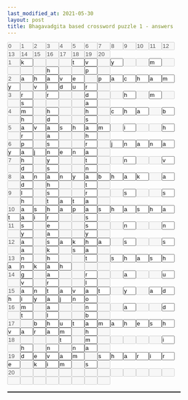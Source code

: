 ```yaml
---
last_modified_at: 2021-05-30
layout: post
title: Bhagavadgita based crossword puzzle 1 - answers
---
```

<style>
* { 
    margin: 0;
    padding: 0;
    box-sizing: border-box;
}
input[type="text"] {
    width: 30px;
    margin-left: 0px;
    margin-right: 0px;
    margin-top: 0px;
    margin-bottom: 0px;
}    
   
table {
  border-collapse: collapse;
  width: 100%;
  border: 1px solid black;  
}
caption {
    text-align: left;
    margin-bottom: 5px;
    text-transform: lowercase;
    font-size: 160%;
    padding: 5px;
    letter-spacing: 10px;
    font-weight: bold;
}
th, td {
  font-family: courier new;  
  font-size: 8px  
  text-align: left;
  padding: 8px;
  border: 1px solid black;  
}

tr:nth-child(even){background-color: #f2f2f2}

th {
  background-color: #04AA6D;
  color: white;
}    
</style>
<form action="/">
<Table>
<tr>
<input type="text" id=id0 name="fname" size="1" disabled size="1" value="0">
<input type="text" id=id1 name="fname" size="1" disabled size="1" value="1">
<input type="text" id=id2 name="fname" size="1" disabled size="1" value="2">
<input type="text" id=id3 name="fname" size="1" disabled size="1" value="3">
<input type="text" id=id4 name="fname" size="1" disabled size="1" value="4">
<input type="text" id=id5 name="fname" size="1" disabled size="1" value="5">
<input type="text" id=id6 name="fname" size="1" disabled size="1" value="6">
<input type="text" id=id7 name="fname" size="1" disabled size="1" value="7">
<input type="text" id=id8 name="fname" size="1" disabled size="1" value="8">
<input type="text" id=id9 name="fname" size="1" disabled size="1" value="9">
<input type="text" id=id10 name="fname" size="1" disabled size="1" value="10">
<input type="text" id=id11 name="fname" size="1" disabled size="1" value="11">
<input type="text" id=id12 name="fname" size="1" disabled size="1" value="12">
<input type="text" id=id13 name="fname" size="1" disabled size="1" value="13">
<input type="text" id=id14 name="fname" size="1" disabled size="1" value="14">
<input type="text" id=id15 name="fname" size="1" disabled size="1" value="15">
<input type="text" id=id16 name="fname" size="1" disabled size="1" value="16">
<input type="text" id=id17 name="fname" size="1" disabled size="1" value="17">
<input type="text" id=id18 name="fname" size="1" disabled size="1" value="18">
<input type="text" id=id19 name="fname" size="1" disabled size="1" value="19">
<input type="text" id=id20 name="fname" size="1" disabled size="1" value="20">
</tr>
<br>
<tr>
<input type="text" id=id21 name="fname" size="1" disabled size="1" value="1">
<input type="text" id=id23 name="fname" size="1" value="k" >
<input type="text" id=id24 name="fname" size="1" disabled size="1">
<input type="text" id=id25 name="fname" size="1" disabled size="1">
<input type="text" id=id26 name="fname" size="1" disabled size="1">
<input type="text" id=id27 name="fname" size="1" value="t" >
<input type="text" id=id28 name="fname" size="1" value="v" >
<input type="text" id=id29 name="fname" size="1" disabled size="1">
<input type="text" id=id30 name="fname" size="1" value="y" >
<input type="text" id=id31 name="fname" size="1" disabled size="1">
<input type="text" id=id32 name="fname" size="1" disabled size="1">
<input type="text" id=id33 name="fname" size="1" value="m" >
<input type="text" id=id34 name="fname" size="1" disabled size="1">
<input type="text" id=id35 name="fname" size="1" disabled size="1">
<input type="text" id=id36 name="fname" size="1" disabled size="1">
<input type="text" id=id37 name="fname" size="1" disabled size="1">
<input type="text" id=id38 name="fname" size="1" value="h" >
<input type="text" id=id39 name="fname" size="1" disabled size="1">
<input type="text" id=id40 name="fname" size="1" disabled size="1">
<input type="text" id=id41 name="fname" size="1" value="p" >
<input type="text" id=id42 name="fname" size="1" disabled size="1">
</tr>
<br>
<tr>
<input type="text" id=id42 name="fname" size="1" disabled size="1" value="2">
<input type="text" id=id44 name="fname" size="1" value="a" >
<input type="text" id=id45 name="fname" size="1" value="h" >
<input type="text" id=id46 name="fname" size="1" value="a" >
<input type="text" id=id47 name="fname" size="1" value="v" >
<input type="text" id=id48 name="fname" size="1" value="e" >
<input type="text" id=id49 name="fname" size="1" disabled size="1">
<input type="text" id=id50 name="fname" size="1" value="p" >
<input type="text" id=id51 name="fname" size="1" value="a" >
<input type="text" id=id52 name="fname" size="1" value="c" >
<input type="text" id=id53 name="fname" size="1" value="h" >
<input type="text" id=id54 name="fname" size="1" value="a" >
<input type="text" id=id55 name="fname" size="1" value="m" >
<input type="text" id=id56 name="fname" size="1" value="y" >
<input type="text" id=id57 name="fname" size="1" disabled size="1">
<input type="text" id=id58 name="fname" size="1" value="v" >
<input type="text" id=id59 name="fname" size="1" value="i" >
<input type="text" id=id60 name="fname" size="1" value="d" >
<input type="text" id=id61 name="fname" size="1" value="u" >
<input type="text" id=id62 name="fname" size="1" value="r" >
<input type="text" id=id63 name="fname" size="1" disabled size="1">
</tr>
<br>
<tr>
<input type="text" id=id63 name="fname" size="1" disabled size="1" value="3">
<input type="text" id=id65 name="fname" size="1" value="r" >
<input type="text" id=id66 name="fname" size="1" disabled size="1">
<input type="text" id=id67 name="fname" size="1" value="r" >
<input type="text" id=id68 name="fname" size="1" disabled size="1">
<input type="text" id=id69 name="fname" size="1" disabled size="1">
<input type="text" id=id70 name="fname" size="1" value="d" >
<input type="text" id=id71 name="fname" size="1" disabled size="1">
<input type="text" id=id72 name="fname" size="1" disabled size="1">
<input type="text" id=id73 name="fname" size="1" value="h" >
<input type="text" id=id74 name="fname" size="1" disabled size="1">
<input type="text" id=id75 name="fname" size="1" value="m" >
<input type="text" id=id76 name="fname" size="1" disabled size="1">
<input type="text" id=id77 name="fname" size="1" disabled size="1">
<input type="text" id=id78 name="fname" size="1" value="s" >
<input type="text" id=id79 name="fname" size="1" disabled size="1">
<input type="text" id=id80 name="fname" size="1" disabled size="1">
<input type="text" id=id81 name="fname" size="1" disabled size="1">
<input type="text" id=id82 name="fname" size="1" disabled size="1">
<input type="text" id=id83 name="fname" size="1" value="a" >
<input type="text" id=id84 name="fname" size="1" disabled size="1">
</tr>
<br>
<tr>
<input type="text" id=id84 name="fname" size="1" disabled size="1" value="4">
<input type="text" id=id86 name="fname" size="1" value="m" >
<input type="text" id=id87 name="fname" size="1" disabled size="1">
<input type="text" id=id88 name="fname" size="1" value="h" >
<input type="text" id=id89 name="fname" size="1" disabled size="1">
<input type="text" id=id90 name="fname" size="1" disabled size="1">
<input type="text" id=id91 name="fname" size="1" value="h" >
<input type="text" id=id92 name="fname" size="1" disabled size="1">
<input type="text" id=id93 name="fname" size="1" value="c" >
<input type="text" id=id94 name="fname" size="1" value="h" >
<input type="text" id=id95 name="fname" size="1" value="a" >
<input type="text" id=id96 name="fname" size="1" disabled size="1">
<input type="text" id=id97 name="fname" size="1" value="b" >
<input type="text" id=id98 name="fname" size="1" disabled size="1">
<input type="text" id=id99 name="fname" size="1" value="h" >
<input type="text" id=id100 name="fname" size="1" disabled size="1">
<input type="text" id=id101 name="fname" size="1" value="d" >
<input type="text" id=id102 name="fname" size="1" disabled size="1">
<input type="text" id=id103 name="fname" size="1" disabled size="1">
<input type="text" id=id104 name="fname" size="1" value="s" >
<input type="text" id=id105 name="fname" size="1" disabled size="1">
</tr>
<br>
<tr>
<input type="text" id=id105 name="fname" size="1" disabled size="1" value="5">
<input type="text" id=id107 name="fname" size="1" value="a" >
<input type="text" id=id108 name="fname" size="1" value="v" >
<input type="text" id=id109 name="fname" size="1" value="a" >
<input type="text" id=id110 name="fname" size="1" value="s" >
<input type="text" id=id111 name="fname" size="1" value="h" >
<input type="text" id=id112 name="fname" size="1" value="a" >
<input type="text" id=id113 name="fname" size="1" value="m" >
<input type="text" id=id114 name="fname" size="1" disabled size="1">
<input type="text" id=id115 name="fname" size="1" value="i" >
<input type="text" id=id116 name="fname" size="1" disabled size="1">
<input type="text" id=id117 name="fname" size="1" disabled size="1">
<input type="text" id=id118 name="fname" size="1" value="h" >
<input type="text" id=id119 name="fname" size="1" disabled size="1">
<input type="text" id=id120 name="fname" size="1" value="r" >
<input type="text" id=id121 name="fname" size="1" disabled size="1">
<input type="text" id=id122 name="fname" size="1" value="a" >
<input type="text" id=id123 name="fname" size="1" disabled size="1">
<input type="text" id=id124 name="fname" size="1" disabled size="1">
<input type="text" id=id125 name="fname" size="1" value="h" >
<input type="text" id=id126 name="fname" size="1" disabled size="1">
</tr>
<br>
<tr>
<input type="text" id=id126 name="fname" size="1" disabled size="1" value="6">
<input type="text" id=id128 name="fname" size="1" value="p" >
<input type="text" id=id129 name="fname" size="1" disabled size="1">
<input type="text" id=id130 name="fname" size="1" value="s" >
<input type="text" id=id131 name="fname" size="1" disabled size="1">
<input type="text" id=id132 name="fname" size="1" disabled size="1">
<input type="text" id=id133 name="fname" size="1" value="r" >
<input type="text" id=id134 name="fname" size="1" disabled size="1">
<input type="text" id=id135 name="fname" size="1" value="j" >
<input type="text" id=id136 name="fname" size="1" value="n" >
<input type="text" id=id137 name="fname" size="1" value="a" >
<input type="text" id=id138 name="fname" size="1" value="n" >
<input type="text" id=id139 name="fname" size="1" value="a" >
<input type="text" id=id140 name="fname" size="1" value="y" >
<input type="text" id=id141 name="fname" size="1" value="a" >
<input type="text" id=id142 name="fname" size="1" value="j" >
<input type="text" id=id143 name="fname" size="1" value="n" >
<input type="text" id=id144 name="fname" size="1" value="e" >
<input type="text" id=id145 name="fname" size="1" value="n" >
<input type="text" id=id146 name="fname" size="1" value="a" >
<input type="text" id=id147 name="fname" size="1" disabled size="1">
</tr>
<br>
<tr>
<input type="text" id=id147 name="fname" size="1" disabled size="1" value="7">
<input type="text" id=id149 name="fname" size="1" value="h" >
<input type="text" id=id150 name="fname" size="1" disabled size="1">
<input type="text" id=id151 name="fname" size="1" value="y" >
<input type="text" id=id152 name="fname" size="1" disabled size="1">
<input type="text" id=id153 name="fname" size="1" disabled size="1">
<input type="text" id=id154 name="fname" size="1" value="t" >
<input type="text" id=id155 name="fname" size="1" disabled size="1">
<input type="text" id=id156 name="fname" size="1" disabled size="1">
<input type="text" id=id157 name="fname" size="1" value="n" >
<input type="text" id=id158 name="fname" size="1" disabled size="1">
<input type="text" id=id159 name="fname" size="1" disabled size="1">
<input type="text" id=id160 name="fname" size="1" value="v" >
<input type="text" id=id161 name="fname" size="1" disabled size="1">
<input type="text" id=id162 name="fname" size="1" value="d" >
<input type="text" id=id163 name="fname" size="1" disabled size="1">
<input type="text" id=id164 name="fname" size="1" value="s" >
<input type="text" id=id165 name="fname" size="1" disabled size="1">
<input type="text" id=id166 name="fname" size="1" disabled size="1">
<input type="text" id=id167 name="fname" size="1" value="n" >
<input type="text" id=id168 name="fname" size="1" disabled size="1">
</tr>
<br>
<tr>
<input type="text" id=id168 name="fname" size="1" disabled size="1" value="8">
<input type="text" id=id170 name="fname" size="1" value="a" >
<input type="text" id=id171 name="fname" size="1" value="n" >
<input type="text" id=id172 name="fname" size="1" value="a" >
<input type="text" id=id173 name="fname" size="1" value="n" >
<input type="text" id=id174 name="fname" size="1" value="y" >
<input type="text" id=id175 name="fname" size="1" value="a" >
<input type="text" id=id176 name="fname" size="1" value="b" >
<input type="text" id=id177 name="fname" size="1" value="h" >
<input type="text" id=id178 name="fname" size="1" value="a" >
<input type="text" id=id179 name="fname" size="1" value="k" >
<input type="text" id=id180 name="fname" size="1" disabled size="1">
<input type="text" id=id181 name="fname" size="1" value="a" >
<input type="text" id=id182 name="fname" size="1" disabled size="1">
<input type="text" id=id183 name="fname" size="1" value="d" >
<input type="text" id=id184 name="fname" size="1" disabled size="1">
<input type="text" id=id185 name="fname" size="1" value="h" >
<input type="text" id=id186 name="fname" size="1" disabled size="1">
<input type="text" id=id187 name="fname" size="1" disabled size="1">
<input type="text" id=id188 name="fname" size="1" value="t" >
<input type="text" id=id189 name="fname" size="1" disabled size="1">
</tr>
<br>
<tr>
<input type="text" id=id189 name="fname" size="1" disabled size="1" value="9">
<input type="text" id=id191 name="fname" size="1" value="l" >
<input type="text" id=id192 name="fname" size="1" disabled size="1">
<input type="text" id=id193 name="fname" size="1" value="s" >
<input type="text" id=id194 name="fname" size="1" disabled size="1">
<input type="text" id=id195 name="fname" size="1" disabled size="1">
<input type="text" id=id196 name="fname" size="1" value="r" >
<input type="text" id=id197 name="fname" size="1" disabled size="1">
<input type="text" id=id198 name="fname" size="1" disabled size="1">
<input type="text" id=id199 name="fname" size="1" value="s" >
<input type="text" id=id200 name="fname" size="1" disabled size="1">
<input type="text" id=id201 name="fname" size="1" disabled size="1">
<input type="text" id=id202 name="fname" size="1" value="s" >
<input type="text" id=id203 name="fname" size="1" disabled size="1">
<input type="text" id=id204 name="fname" size="1" value="h" >
<input type="text" id=id205 name="fname" size="1" disabled size="1">
<input type="text" id=id206 name="fname" size="1" value="t" >
<input type="text" id=id207 name="fname" size="1" value="a" >
<input type="text" id=id208 name="fname" size="1" value="t" >
<input type="text" id=id209 name="fname" size="1" value="a" >
<input type="text" id=id210 name="fname" size="1" disabled size="1">
</tr>
<br>
<tr>
<input type="text" id=id210 name="fname" size="1" disabled size="1" value="10">
<input type="text" id=id212 name="fname" size="1" value="a" >
<input type="text" id=id213 name="fname" size="1" value="s" >
<input type="text" id=id214 name="fname" size="1" value="h" >
<input type="text" id=id215 name="fname" size="1" value="a" >
<input type="text" id=id216 name="fname" size="1" value="p" >
<input type="text" id=id217 name="fname" size="1" value="a" >
<input type="text" id=id218 name="fname" size="1" value="s" >
<input type="text" id=id219 name="fname" size="1" value="h" >
<input type="text" id=id220 name="fname" size="1" value="a" >
<input type="text" id=id221 name="fname" size="1" value="s" >
<input type="text" id=id222 name="fname" size="1" value="h" >
<input type="text" id=id223 name="fname" size="1" value="a" >
<input type="text" id=id224 name="fname" size="1" value="t" >
<input type="text" id=id225 name="fname" size="1" value="a" >
<input type="text" id=id226 name="fname" size="1" value="i" >
<input type="text" id=id227 name="fname" size="1" value="r" >
<input type="text" id=id228 name="fname" size="1" disabled size="1">
<input type="text" id=id229 name="fname" size="1" disabled size="1">
<input type="text" id=id230 name="fname" size="1" value="s" >
<input type="text" id=id231 name="fname" size="1" disabled size="1">
</tr>
<br>
<tr>
<input type="text" id=id231 name="fname" size="1" disabled size="1" value="11">
<input type="text" id=id233 name="fname" size="1" value="s" >
<input type="text" id=id234 name="fname" size="1" disabled size="1">
<input type="text" id=id235 name="fname" size="1" value="e" >
<input type="text" id=id236 name="fname" size="1" disabled size="1">
<input type="text" id=id237 name="fname" size="1" disabled size="1">
<input type="text" id=id238 name="fname" size="1" value="s" >
<input type="text" id=id239 name="fname" size="1" disabled size="1">
<input type="text" id=id240 name="fname" size="1" disabled size="1">
<input type="text" id=id241 name="fname" size="1" value="n" >
<input type="text" id=id242 name="fname" size="1" disabled size="1">
<input type="text" id=id243 name="fname" size="1" disabled size="1">
<input type="text" id=id244 name="fname" size="1" value="n" >
<input type="text" id=id245 name="fname" size="1" disabled size="1">
<input type="text" id=id246 name="fname" size="1" value="y" >
<input type="text" id=id247 name="fname" size="1" disabled size="1">
<input type="text" id=id248 name="fname" size="1" value="a" >
<input type="text" id=id249 name="fname" size="1" disabled size="1">
<input type="text" id=id250 name="fname" size="1" disabled size="1">
<input type="text" id=id251 name="fname" size="1" value="y" >
<input type="text" id=id252 name="fname" size="1" disabled size="1">
</tr>
<br>
<tr>
<input type="text" id=id252 name="fname" size="1" disabled size="1" value="12">
<input type="text" id=id254 name="fname" size="1" value="a" >
<input type="text" id=id255 name="fname" size="1" disabled size="1">
<input type="text" id=id256 name="fname" size="1" value="s" >
<input type="text" id=id257 name="fname" size="1" value="a" >
<input type="text" id=id258 name="fname" size="1" value="k" >
<input type="text" id=id259 name="fname" size="1" value="h" >
<input type="text" id=id260 name="fname" size="1" value="a" >
<input type="text" id=id261 name="fname" size="1" disabled size="1">
<input type="text" id=id262 name="fname" size="1" value="s" >
<input type="text" id=id263 name="fname" size="1" disabled size="1">
<input type="text" id=id264 name="fname" size="1" disabled size="1">
<input type="text" id=id265 name="fname" size="1" value="s" >
<input type="text" id=id266 name="fname" size="1" disabled size="1">
<input type="text" id=id267 name="fname" size="1" value="a" >
<input type="text" id=id268 name="fname" size="1" disabled size="1">
<input type="text" id=id269 name="fname" size="1" value="k" >
<input type="text" id=id270 name="fname" size="1" disabled size="1">
<input type="text" id=id271 name="fname" size="1" value="s" >
<input type="text" id=id272 name="fname" size="1" value="a" >
<input type="text" id=id273 name="fname" size="1" disabled size="1">
</tr>
<br>
<tr>
<input type="text" id=id273 name="fname" size="1" disabled size="1" value="13">
<input type="text" id=id275 name="fname" size="1" value="n" >
<input type="text" id=id276 name="fname" size="1" disabled size="1">
<input type="text" id=id277 name="fname" size="1" value="h" >
<input type="text" id=id278 name="fname" size="1" disabled size="1">
<input type="text" id=id279 name="fname" size="1" disabled size="1">
<input type="text" id=id280 name="fname" size="1" value="t" >
<input type="text" id=id281 name="fname" size="1" disabled size="1">
<input type="text" id=id282 name="fname" size="1" value="s" >
<input type="text" id=id283 name="fname" size="1" value="h" >
<input type="text" id=id284 name="fname" size="1" value="a" >
<input type="text" id=id285 name="fname" size="1" value="s" >
<input type="text" id=id286 name="fname" size="1" value="h" >
<input type="text" id=id287 name="fname" size="1" value="a" >
<input type="text" id=id288 name="fname" size="1" value="n" >
<input type="text" id=id289 name="fname" size="1" value="k" >
<input type="text" id=id290 name="fname" size="1" value="a" >
<input type="text" id=id291 name="fname" size="1" value="h" >
<input type="text" id=id292 name="fname" size="1" disabled size="1">
<input type="text" id=id293 name="fname" size="1" disabled size="1">
<input type="text" id=id294 name="fname" size="1" disabled size="1">
</tr>
<br>
<tr>
<input type="text" id=id294 name="fname" size="1" disabled size="1" value="14">
<input type="text" id=id296 name="fname" size="1" value="g" >
<input type="text" id=id297 name="fname" size="1" disabled size="1">
<input type="text" id=id298 name="fname" size="1" value="a" >
<input type="text" id=id299 name="fname" size="1" disabled size="1">
<input type="text" id=id300 name="fname" size="1" disabled size="1">
<input type="text" id=id301 name="fname" size="1" value="r" >
<input type="text" id=id302 name="fname" size="1" disabled size="1">
<input type="text" id=id303 name="fname" size="1" disabled size="1">
<input type="text" id=id304 name="fname" size="1" value="a" >
<input type="text" id=id305 name="fname" size="1" disabled size="1">
<input type="text" id=id306 name="fname" size="1" disabled size="1">
<input type="text" id=id307 name="fname" size="1" value="u" >
<input type="text" id=id308 name="fname" size="1" disabled size="1">
<input type="text" id=id309 name="fname" size="1" value="v" >
<input type="text" id=id310 name="fname" size="1" disabled size="1">
<input type="text" id=id311 name="fname" size="1" value="r" >
<input type="text" id=id312 name="fname" size="1" disabled size="1">
<input type="text" id=id313 name="fname" size="1" disabled size="1">
<input type="text" id=id314 name="fname" size="1" value="l" >
<input type="text" id=id315 name="fname" size="1" disabled size="1">
</tr>
<br>
<tr>
<input type="text" id=id315 name="fname" size="1" disabled size="1" value="15">
<input type="text" id=id317 name="fname" size="1" value="a" >
<input type="text" id=id318 name="fname" size="1" value="n" >
<input type="text" id=id319 name="fname" size="1" value="t" >
<input type="text" id=id320 name="fname" size="1" value="a" >
<input type="text" id=id321 name="fname" size="1" value="v" >
<input type="text" id=id322 name="fname" size="1" value="a" >
<input type="text" id=id323 name="fname" size="1" value="t" >
<input type="text" id=id324 name="fname" size="1" disabled size="1">
<input type="text" id=id325 name="fname" size="1" value="y" >
<input type="text" id=id326 name="fname" size="1" disabled size="1">
<input type="text" id=id327 name="fname" size="1" value="a" >
<input type="text" id=id328 name="fname" size="1" value="d" >
<input type="text" id=id329 name="fname" size="1" value="h" >
<input type="text" id=id330 name="fname" size="1" value="i" >
<input type="text" id=id331 name="fname" size="1" value="y" >
<input type="text" id=id332 name="fname" size="1" value="a" >
<input type="text" id=id333 name="fname" size="1" value="j" >
<input type="text" id=id334 name="fname" size="1" value="n" >
<input type="text" id=id335 name="fname" size="1" value="o" >
<input type="text" id=id336 name="fname" size="1" disabled size="1">
</tr>
<br>
<tr>
<input type="text" id=id336 name="fname" size="1" disabled size="1" value="16">
<input type="text" id=id338 name="fname" size="1" value="m" >
<input type="text" id=id339 name="fname" size="1" disabled size="1">
<input type="text" id=id340 name="fname" size="1" value="a" >
<input type="text" id=id341 name="fname" size="1" disabled size="1">
<input type="text" id=id342 name="fname" size="1" disabled size="1">
<input type="text" id=id343 name="fname" size="1" value="n" >
<input type="text" id=id344 name="fname" size="1" disabled size="1">
<input type="text" id=id345 name="fname" size="1" disabled size="1">
<input type="text" id=id346 name="fname" size="1" value="a" >
<input type="text" id=id347 name="fname" size="1" disabled size="1">
<input type="text" id=id348 name="fname" size="1" disabled size="1">
<input type="text" id=id349 name="fname" size="1" value="d" >
<input type="text" id=id350 name="fname" size="1" disabled size="1">
<input type="text" id=id351 name="fname" size="1" value="t" >
<input type="text" id=id352 name="fname" size="1" disabled size="1">
<input type="text" id=id353 name="fname" size="1" value="l" >
<input type="text" id=id354 name="fname" size="1" disabled size="1">
<input type="text" id=id355 name="fname" size="1" disabled size="1">
<input type="text" id=id356 name="fname" size="1" value="b" >
<input type="text" id=id357 name="fname" size="1" disabled size="1">
</tr>
<br>
<tr>
<input type="text" id=id357 name="fname" size="1" disabled size="1" value="17">
<input type="text" id=id359 name="fname" size="1" disabled size="1">
<input type="text" id=id360 name="fname" size="1" value="b" >
<input type="text" id=id361 name="fname" size="1" value="h" >
<input type="text" id=id362 name="fname" size="1" value="u" >
<input type="text" id=id363 name="fname" size="1" value="t" >
<input type="text" id=id364 name="fname" size="1" value="a" >
<input type="text" id=id365 name="fname" size="1" value="m" >
<input type="text" id=id366 name="fname" size="1" value="a" >
<input type="text" id=id367 name="fname" size="1" value="h" >
<input type="text" id=id368 name="fname" size="1" value="e" >
<input type="text" id=id369 name="fname" size="1" value="s" >
<input type="text" id=id370 name="fname" size="1" value="h" >
<input type="text" id=id371 name="fname" size="1" value="v" >
<input type="text" id=id372 name="fname" size="1" value="a" >
<input type="text" id=id373 name="fname" size="1" value="r" >
<input type="text" id=id374 name="fname" size="1" value="a" >
<input type="text" id=id375 name="fname" size="1" value="m" >
<input type="text" id=id376 name="fname" size="1" disabled size="1">
<input type="text" id=id377 name="fname" size="1" value="h" >
<input type="text" id=id378 name="fname" size="1" disabled size="1">
</tr>
<br>
<tr>
<input type="text" id=id378 name="fname" size="1" disabled size="1" value="18">
<input type="text" id=id380 name="fname" size="1" disabled size="1">
<input type="text" id=id381 name="fname" size="1" disabled size="1">
<input type="text" id=id382 name="fname" size="1" disabled size="1">
<input type="text" id=id383 name="fname" size="1" value="t" >
<input type="text" id=id384 name="fname" size="1" disabled size="1">
<input type="text" id=id385 name="fname" size="1" value="m" >
<input type="text" id=id386 name="fname" size="1" disabled size="1">
<input type="text" id=id387 name="fname" size="1" disabled size="1">
<input type="text" id=id388 name="fname" size="1" disabled size="1">
<input type="text" id=id389 name="fname" size="1" disabled size="1">
<input type="text" id=id390 name="fname" size="1" disabled size="1">
<input type="text" id=id391 name="fname" size="1" value="i" >
<input type="text" id=id392 name="fname" size="1" disabled size="1">
<input type="text" id=id393 name="fname" size="1" value="h" >
<input type="text" id=id394 name="fname" size="1" disabled size="1">
<input type="text" id=id395 name="fname" size="1" value="n" >
<input type="text" id=id396 name="fname" size="1" disabled size="1">
<input type="text" id=id397 name="fname" size="1" value="n" >
<input type="text" id=id398 name="fname" size="1" value="a" >
<input type="text" id=id399 name="fname" size="1" disabled size="1">
</tr>
<br>
<tr>
<input type="text" id=id399 name="fname" size="1" disabled size="1" value="19">
<input type="text" id=id401 name="fname" size="1" value="d" >
<input type="text" id=id402 name="fname" size="1" value="e" >
<input type="text" id=id403 name="fname" size="1" value="v" >
<input type="text" id=id404 name="fname" size="1" value="a" >
<input type="text" id=id405 name="fname" size="1" value="m" >
<input type="text" id=id406 name="fname" size="1" disabled size="1">
<input type="text" id=id407 name="fname" size="1" value="s" >
<input type="text" id=id408 name="fname" size="1" value="h" >
<input type="text" id=id409 name="fname" size="1" value="a" >
<input type="text" id=id410 name="fname" size="1" value="r" >
<input type="text" id=id411 name="fname" size="1" value="i" >
<input type="text" id=id412 name="fname" size="1" value="r" >
<input type="text" id=id413 name="fname" size="1" value="e" >
<input type="text" id=id414 name="fname" size="1" disabled size="1">
<input type="text" id=id415 name="fname" size="1" value="k" >
<input type="text" id=id416 name="fname" size="1" value="i" >
<input type="text" id=id417 name="fname" size="1" value="m" >
<input type="text" id=id418 name="fname" size="1" disabled size="1">
<input type="text" id=id419 name="fname" size="1" value="s" >
<input type="text" id=id420 name="fname" size="1" disabled size="1">
</tr>
<br>
<tr>
<input type="text" id=id420 name="fname" size="1" disabled size="1" value="20">
<input type="text" id=id422 name="fname" size="1" disabled size="1">
<input type="text" id=id423 name="fname" size="1" disabled size="1">
<input type="text" id=id424 name="fname" size="1" disabled size="1">
<input type="text" id=id425 name="fname" size="1" disabled size="1">
<input type="text" id=id426 name="fname" size="1" disabled size="1">
<input type="text" id=id427 name="fname" size="1" disabled size="1">
<input type="text" id=id428 name="fname" size="1" disabled size="1">
<input type="text" id=id429 name="fname" size="1" disabled size="1">
<input type="text" id=id430 name="fname" size="1" disabled size="1">
<input type="text" id=id431 name="fname" size="1" disabled size="1">
<input type="text" id=id432 name="fname" size="1" disabled size="1">
<input type="text" id=id433 name="fname" size="1" disabled size="1">
<input type="text" id=id434 name="fname" size="1" disabled size="1">
<input type="text" id=id435 name="fname" size="1" disabled size="1">
<input type="text" id=id436 name="fname" size="1" disabled size="1">
<input type="text" id=id437 name="fname" size="1" disabled size="1">
<input type="text" id=id438 name="fname" size="1" disabled size="1">
<input type="text" id=id439 name="fname" size="1" disabled size="1">
<input type="text" id=id440 name="fname" size="1" disabled size="1">
<input type="text" id=id441 name="fname" size="1" disabled size="1">
</tr>
<br>
</table>
</form>
